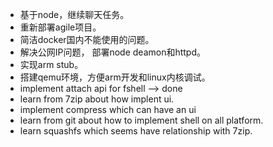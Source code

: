 * 基于node，继续聊天任务。
* 重新部署agile项目。
* 简洁docker国内不能使用的问题。
* 解决公网IP问题， 部署node deamon和httpd。
* 实现arm stub。
* 搭建qemu环境，方便arm开发和linux内核调试。
* implement attach api for fshell                              --> done
* learn from 7zip about how implent ui.
* implement compress which can have an ui
* learn from git about how to implement shell on all platform.
* learn squashfs which seems have relationship with 7zip.
